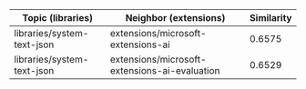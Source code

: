 | Topic (libraries) | Neighbor (extensions) | Similarity |
|-------------|-------------------|------------|
| libraries/system-text-json | extensions/microsoft-extensions-ai | 0.6575 |
| libraries/system-text-json | extensions/microsoft-extensions-ai-evaluation | 0.6529 |
